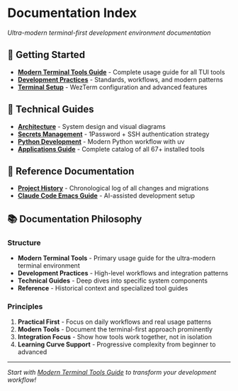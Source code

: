 # Documentation Index

*Ultra-modern terminal-first development environment documentation*

## 🚀 Getting Started

- **[Modern Terminal Tools Guide](modern-terminal-tools.md)** - Complete usage guide for all TUI tools
- **[Development Practices](development-practices.md)** - Standards, workflows, and modern patterns
- **[Terminal Setup](terminal-setup.md)** - WezTerm configuration and advanced features

## 🔧 Technical Guides

- **[Architecture](architecture.md)** - System design and visual diagrams
- **[Secrets Management](secrets-management.md)** - 1Password + SSH authentication strategy
- **[Python Development](python-development.md)** - Modern Python workflow with uv
- **[Applications Guide](applications.md)** - Complete catalog of all 67+ installed tools

## 📖 Reference Documentation

- **[Project History](project-history.md)** - Chronological log of all changes and migrations
- **[Claude Code Emacs Guide](claude-code-emacs-guide.md)** - AI-assisted development setup

## 📚 Documentation Philosophy

### Structure
- **Modern Terminal Tools** - Primary usage guide for the ultra-modern terminal environment
- **Development Practices** - High-level workflows and integration patterns
- **Technical Guides** - Deep dives into specific system components
- **Reference** - Historical context and specialized tool guides

### Principles
1. **Practical First** - Focus on daily workflows and real usage patterns
2. **Modern Tools** - Document the terminal-first approach prominently
3. **Integration Focus** - Show how tools work together, not in isolation
4. **Learning Curve Support** - Progressive complexity from beginner to advanced

---

*Start with [Modern Terminal Tools Guide](modern-terminal-tools.md) to transform your development workflow!*